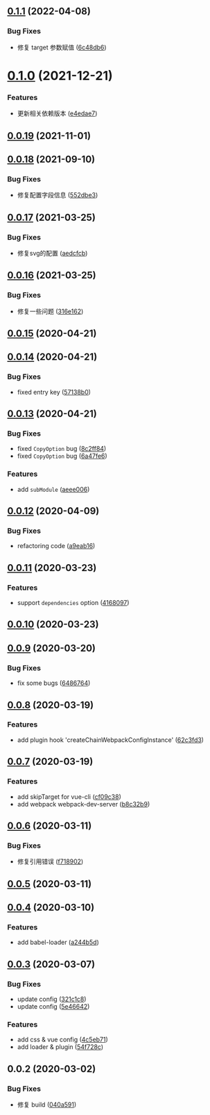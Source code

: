 ## [0.1.1](https://github.com/MicroAppJS/plugin-webpack/compare/v0.1.0...v0.1.1) (2022-04-08)


### Bug Fixes

* 修复 target 参数赋值 ([6c48db6](https://github.com/MicroAppJS/plugin-webpack/commit/6c48db6d3c18d3cea1e0b03dd3084eedb343583a))

# [0.1.0](https://github.com/MicroAppJS/plugin-webpack/compare/v0.0.19...v0.1.0) (2021-12-21)


### Features

* 更新相关依赖版本 ([e4edae7](https://github.com/MicroAppJS/plugin-webpack/commit/e4edae76016272c7acffe3db697ed6223754b7e4))

## [0.0.19](https://github.com/MicroAppJS/plugin-webpack/compare/v0.0.18...v0.0.19) (2021-11-01)

## [0.0.18](https://github.com/MicroAppJS/plugin-webpack/compare/v0.0.17...v0.0.18) (2021-09-10)


### Bug Fixes

* 修复配置字段信息 ([552dbe3](https://github.com/MicroAppJS/plugin-webpack/commit/552dbe39cf413b5292cbce50078fbba75ab69f66))

## [0.0.17](https://github.com/MicroAppJS/plugin-webpack/compare/v0.0.16...v0.0.17) (2021-03-25)


### Bug Fixes

* 修复svg的配置 ([aedcfcb](https://github.com/MicroAppJS/plugin-webpack/commit/aedcfcb982c96e5ebe06cd84365bbaafb780ee40))

## [0.0.16](https://github.com/MicroAppJS/plugin-webpack/compare/v0.0.15...v0.0.16) (2021-03-25)


### Bug Fixes

* 修复一些问题 ([316e162](https://github.com/MicroAppJS/plugin-webpack/commit/316e16210073c41778bd2d7fe27b100f3ebeb2a2))

## [0.0.15](https://github.com/MicroAppJS/plugin-webpack/compare/v0.0.14...v0.0.15) (2020-04-21)

## [0.0.14](https://github.com/MicroAppJS/plugin-webpack/compare/v0.0.13...v0.0.14) (2020-04-21)


### Bug Fixes

* fixed entry key ([57138b0](https://github.com/MicroAppJS/plugin-webpack/commit/57138b097fc1b9181aded35a676b9d2898a85b7c))

## [0.0.13](https://github.com/MicroAppJS/plugin-webpack/compare/v0.0.12...v0.0.13) (2020-04-21)


### Bug Fixes

* fixed `CopyOption` bug ([8c2ff84](https://github.com/MicroAppJS/plugin-webpack/commit/8c2ff840dff625a5efea16bfe427d7c5e8f20109))
* fixed `CopyOption` bug ([6a47fe6](https://github.com/MicroAppJS/plugin-webpack/commit/6a47fe67bd2b30683d9a6f487c5195a2be266591))


### Features

* add `subModule` ([aeee006](https://github.com/MicroAppJS/plugin-webpack/commit/aeee00695450d3bbf5d7c016ad7cb92c4e71008b))

## [0.0.12](https://github.com/MicroAppJS/plugin-webpack/compare/v0.0.11...v0.0.12) (2020-04-09)


### Bug Fixes

* refactoring code ([a9eab16](https://github.com/MicroAppJS/plugin-webpack/commit/a9eab16441d554b270c11f1623fb746af084ee6a))

## [0.0.11](https://github.com/MicroAppJS/plugin-webpack/compare/v0.0.10...v0.0.11) (2020-03-23)


### Features

* support `dependencies` option ([4168097](https://github.com/MicroAppJS/plugin-webpack/commit/4168097fd9e99ea31fcfe612a4848c05c4d89bca))

## [0.0.10](https://github.com/MicroAppJS/plugin-webpack/compare/v0.0.9...v0.0.10) (2020-03-23)

## [0.0.9](https://github.com/MicroAppJS/plugin-webpack/compare/v0.0.8...v0.0.9) (2020-03-20)


### Bug Fixes

* fix some bugs ([6486764](https://github.com/MicroAppJS/plugin-webpack/commit/648676479c631aa20a42de0685d8a80ac847497a))

## [0.0.8](https://github.com/MicroAppJS/plugin-webpack/compare/v0.0.7...v0.0.8) (2020-03-19)


### Features

* add plugin hook 'createChainWebpackConfigInstance' ([62c3fd3](https://github.com/MicroAppJS/plugin-webpack/commit/62c3fd32b31bd9cf3c5847556b9ad16c1ff953a7))

## [0.0.7](https://github.com/MicroAppJS/plugin-webpack/compare/v0.0.6...v0.0.7) (2020-03-19)


### Features

* add skipTarget for vue-cli ([cf09c38](https://github.com/MicroAppJS/plugin-webpack/commit/cf09c384e7aa4505d8d81b07cb6e1dc0029b065c))
* add webpack webpack-dev-server ([b8c32b9](https://github.com/MicroAppJS/plugin-webpack/commit/b8c32b9b9da13a2e107d4f5e14db43c34a58d960))

## [0.0.6](https://github.com/MicroAppJS/plugin-webpack/compare/v0.0.5...v0.0.6) (2020-03-11)


### Bug Fixes

* 修复引用错误 ([f718902](https://github.com/MicroAppJS/plugin-webpack/commit/f7189029f502ddd675de4ff479599f05f3070046))

## [0.0.5](https://github.com/MicroAppJS/plugin-webpack/compare/v0.0.4...v0.0.5) (2020-03-11)

## [0.0.4](https://github.com/MicroAppJS/plugin-webpack/compare/v0.0.3...v0.0.4) (2020-03-10)


### Features

* add babel-loader ([a244b5d](https://github.com/MicroAppJS/plugin-webpack/commit/a244b5d613e7d728b0fea85e0170deba1052baaa))

## [0.0.3](https://github.com/MicroAppJS/plugin-webpack/compare/v0.0.2...v0.0.3) (2020-03-07)


### Bug Fixes

* update config ([321c1c8](https://github.com/MicroAppJS/plugin-webpack/commit/321c1c8a915b67130db8345e2567af7e5c47deaa))
* update config ([5e46642](https://github.com/MicroAppJS/plugin-webpack/commit/5e46642c6e9f63da43ff2d02ca7bcc781cff4343))


### Features

* add css & vue config ([4c5eb71](https://github.com/MicroAppJS/plugin-webpack/commit/4c5eb71358c0a8bb416412039c719158617e084f))
* add loader & plugin ([54f728c](https://github.com/MicroAppJS/plugin-webpack/commit/54f728cbee63a623b2c02ac843465668558e596e))

## 0.0.2 (2020-03-02)


### Bug Fixes

* 修复 build ([040a591](https://github.com/MicroAppJS/plugin-webpack/commit/040a59128ee0cde85b9e114b1609608830ab1506))

